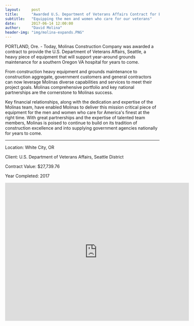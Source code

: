 ```yaml
---
layout:     post
title:      "Awarded U.S. Department of Veterans Affairs Contract for Equipment, Molinas Expands"
subtitle:   "Equipping the men and women who care for our veterans"
date:       2017-06-14 12:00:00
author:     "David Molina"
header-img: "img/molina-expands.PNG"
---
```


<p>PORTLAND, Ore. - Today, Molinas Construction Company was awarded a contract to provide the U.S. Department of Veterans Affairs, Seattle, a heavy piece of equipment that will support year-around grounds maintenance for a southern Oregon VA hospital for years to come.</p>

<p>From construction heavy equipment and grounds maintenance to construction aggregate, government customers and general contractors can now leverage Molinas diverse capabilities and services to meet their project goals. Molinas comprehensive portfolio and key national partnerships are the cornerstone to Molinas success.</p>

<p>Key financial relationships, along with the dedication and expertise of the Molinas team, have enabled Molinas to deliver this mission critical piece of equipment for the men and women who care for America's finest at the right time. With great partnerships and the expertise of talented team members, Molinas is poised to continue to build on its tradition of construction excellence and into supplying government agencies nationally for years to come.</p>

---
Location: White City, OR

Client: U.S. Department of Veterans Affairs, Seattle District

Contract Value: $27,739.76

Year Completed: 2017

<iframe src="https://www.google.com/maps/embed?pb=!1m18!1m12!1m3!1d23557.51393757938!2d-122.84906748741592!3d42.43434911762888!2m3!1f0!2f0!3f0!3m2!1i1024!2i768!4f13.1!3m3!1m2!1s0x54c58c1d1d3083db%3A0xbe3b22675a01f58c!2sWhite+City%2C+OR!5e0!3m2!1sen!2sus!4v1506121829109" width="600" height="450" frameborder="0" style="border:0" allowfullscreen></iframe>
